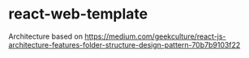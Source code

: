 # react-web-template

Architecture based on https://medium.com/geekculture/react-js-architecture-features-folder-structure-design-pattern-70b7b9103f22
